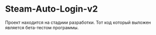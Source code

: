 # Steam-Auto-Login-v2
Проект находится на стадиии разработки. Тот код который выложен является бета-тестом программы.
